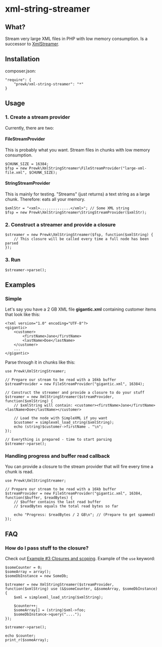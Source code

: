 xml-string-streamer
===================

What?
-----
Stream very large XML files in PHP with low memory consumption. Is a successor to [XmlStreamer](https://github.com/prewk/XmlStreamer).

Installation
------------

composer.json:
    
    "require": {
        "prewk/xml-string-streamer": "*"
    }

Usage
-----

### 1. Create a stream provider
Currently, there are two:

#### FileStreamProvider
This is probably what you want. Stream files in chunks with low memory consumption.

    $CHUNK_SIZE = 16384;
    $fsp = new Prewk\XmlStringStreamer\FileStreamProvider("large-xml-file.xml", $CHUNK_SIZE);
    
#### StringStreamProvider
This is mainly for testing. "Streams" (just returns) a text string as a large chunk. Therefore: eats all your memory.

    $xmlStr = "<xml>..............</xml>"; // Some XML string
    $fsp = new Prewk\XmlStringStreamer\StringStreamProvider($xmlStr);

### 2. Construct a streamer and provide a closure

    $streamer = new Prewk\XmlStringStreamer($fsp, function($xmlString) {
        // This closure will be called every time a full node has been parsed
    });

### 3. Run

    $streamer->parse();

Examples
--------

### Simple
Let's say you have a 2 GB XML file __gigantic.xml__ containing customer items that look like this:

    <?xml version="1.0" encoding="UTF-8"?>
    <gigantic>
        <customer>
            <firstName>Jane</firstName>
            <lastName>Doe</lastName>
        </customer>
        ...
    </gigantic>

Parse through it in chunks like this:

    use Prewk\XmlStringStreamer;
    
    // Prepare our stream to be read with a 16kb buffer
    $streamProvider = new FileStreamProvider("gigantic.xml", 16384);

    // Construct the streamer and provide a closure to do your stuff
    $streamer = new XmlStringStreamer($streamProvider, function($xmlString) {
        // $xmlString will contain: <customer><firstName>Jane</firstName><lastName>Doe</lastName></customer>
    
        // Load the node with SimpleXML if you want
        $customer = simplexml_load_string($xmlString);
        echo (string)$customer->firstName . "\n";
    });

    // Everything is prepared - time to start parsing
    $streamer->parse();

### Handling progress and buffer read callback

You can provide a closure to the stream provider that will fire every time a chunk is read.

    use Prewk\XmlStringStreamer;
    
    // Prepare our stream to be read with a 16kb buffer
    $streamProvider = new FileStreamProvider("gigantic.xml", 16384, function($buffer, $readBytes) {
        // $buffer contains the last read buffer
        // $readBytes equals the total read bytes so far

        echo "Progress: $readBytes / 2 GB\n"; // (Prepare to get spammed)
    });

FAQ
---

### How do I pass stuff to the closure?
    
Check out [Example #3 Closures and scoping](http://www.php.net/manual/en/functions.anonymous.php). Example of the `use` keyword:

    $someCounter = 0;
    $someArray = array();
    $someDbInstance = new SomeDb;

    $streamer = new XmlStringStreamer($streamProvider, function($xmlString) use (&$someCounter, &$someArray, $someDbInstance) {
        $xml = simplexml_load_string($xmlString);

        $counter++;
        $someArray[] = (string)$xml->foo;
        $someDbInstance->query("....");
    });

    $streamer->parse();

    echo $counter;
    print_r($someArray);
